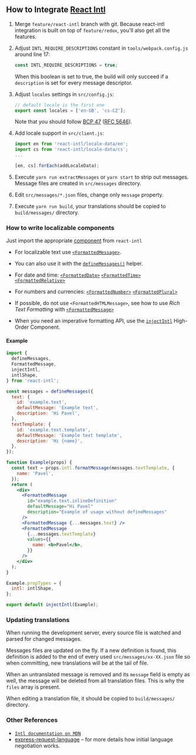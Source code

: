 ## How to Integrate [React Intl](https://github.com/yahoo/react-intl#react-intl)

1.  Merge `feature/react-intl` branch with git.
    Because react-intl integration is built on top of `feature/redux`, you'll also get all the features.

2.  Adjust `INTL_REQUIRE_DESCRIPTIONS` constant in `tools/webpack.config.js` around line 17:

    ```js
    const INTL_REQUIRE_DESCRIPTIONS = true;
    ```

    When this boolean is set to true, the build will only succeed if a `description` is set for every message descriptor.

3.  Adjust `locales` settings in `src/config.js`:

    ```js
    // default locale is the first one
    export const locales = ['en-GB', 'cs-CZ'];
    ```

    Note that you should follow
    [BCP 47](https://tools.ietf.org/html/bcp47)
    ([RFC 5646](https://tools.ietf.org/html/rfc5646)).

4.  Add locale support in `src/client.js`:

    ```js
    import en from 'react-intl/locale-data/en';
    import cs from 'react-intl/locale-data/cs';
    ...

    [en, cs].forEach(addLocaleData);
    ```

5.  Execute `yarn run extractMessages` or `yarn start` to strip out messages.
    Message files are created in `src/messages` directory.

6.  Edit `src/messages/*.json` files, change only `message` property.

7.  Execute `yarn run build`,
    your translations should be copied to `build/messages/` directory.

### How to write localizable components

Just import the appropriate [component](https://github.com/yahoo/react-intl/wiki#the-react-intl-module) from `react-intl`

- For localizable text use
  [`<FormattedMessage>`](https://github.com/yahoo/react-intl/wiki/Components#formattedmessage).
- You can also use it with
  the [`defineMessages()`](https://github.com/yahoo/react-intl/wiki/API#definemessages) helper.

- For date and time:
  [`<FormattedDate>`](https://github.com/yahoo/react-intl/wiki/Components#formatteddate)
  [`<FormattedTime>`](https://github.com/yahoo/react-intl/wiki/Components#formattedtime)
  [`<FormattedRelative>`](https://github.com/yahoo/react-intl/wiki/Components#formattedrelative)

- For numbers and currencies:
  [`<FormattedNumber>`](https://github.com/yahoo/react-intl/wiki/Components#formattednumber)
  [`<FormattedPlural>`](https://github.com/yahoo/react-intl/wiki/Components#formattedplural)

- If possible, do not use `<FormattedHTMLMessage>`, see how to use _Rich Text Formatting_ with
  [`<FormattedMessage>`](https://github.com/yahoo/react-intl/wiki/Components#formattedmessage)

- When you need an imperative formatting API, use the [`injectIntl`](https://github.com/yahoo/react-intl/wiki/API#injectintl) High-Order Component.

#### Example

```jsx
import {
  defineMessages,
  FormattedMessage,
  injectIntl,
  intlShape,
} from 'react-intl';

const messages = defineMessages({
  text: {
    id: 'example.text',
    defaultMessage: 'Example text',
    description: 'Hi Pavel',
  },
  textTemplate: {
    id: 'example.text.template',
    defaultMessage: 'Example text template',
    description: 'Hi {name}',
  },
});

function Example(props) {
  const text = props.intl.formatMessage(messages.textTemplate, {
    name: 'Pavel',
  });
  return (
    <div>
      <FormattedMessage
        id="example.text.inlineDefinition"
        defaultMessage="Hi Pavel"
        description="Example of usage without defineMessages"
      />
      <FormattedMessage {...messages.text} />
      <FormattedMessage
        {...messages.textTemplate}
        values={{
          name: <b>Pavel</b>,
        }}
      />
    </div>
  );
}

Example.propTypes = {
  intl: intlShape,
};

export default injectIntl(Example);
```

### Updating translations

When running the development server, every source file is watched and parsed for changed messages.

Messages files are updated on the fly.
If a new definition is found, this definition is added to the end of every used `src/messages/xx-XX.json` file so when committing, new translations will be at the tail of file.

When an untranslated message is removed and its `message` field is empty as well, the message will be deleted from all translation files. This is why the `files` array is present.

When editing a translation file, it should be copied to `build/messages/` directory.

### Other References

- [`Intl documentation on MDN`](https://developer.mozilla.org/en/docs/Web/JavaScript/Reference/Global_Objects/Intl)
- [express-request-language](https://github.com/tinganho/express-request-language#readme)
  – for more details how initial language negotiation works.
